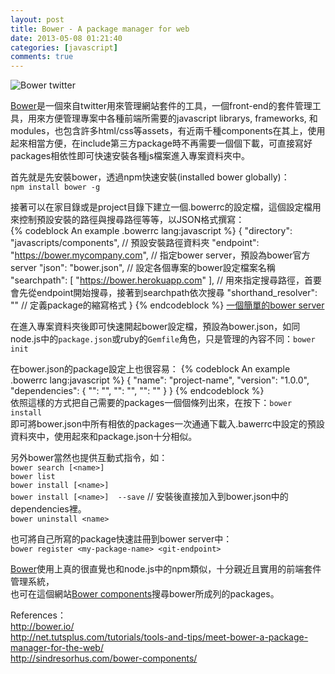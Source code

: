 ```yaml
---
layout: post
title: Bower - A package manager for web
date: 2013-05-08 01:21:40
categories: [javascript]
comments: true
---
```


![Bower twitter](http://farm8.staticflickr.com/7368/8717219451_ff5da4959c_z.jpg "Bower twitter")

[Bower](https://github.com/bower/bower)是一個來自twitter用來管理網站套件的工具，一個front-end的套件管理工具，用來方便管理專案中各種前端所需要的javascript librarys, frameworks, 和 modules，也包含許多html/css等assets，有近兩千種components在其上，使用起來相當方便，在include第三方package時不再需要一個個下載，可直接寫好packages相依性即可快速安裝各種js檔案進入專案資料夾中。  
<!--more-->  
  

首先就是先安裝bower，透過npm快速安裝(installed bower globally)：  
`npm install bower -g`

接著可以在家目錄或是project目錄下建立一個.bowerrc的設定檔，這個設定檔用來控制預設安裝的路徑與搜尋路徑等等，以JSON格式撰寫：  
{% codeblock An example .bowerrc lang:javascript %}
{
  "directory": "javascripts/components",           // 預設安裝路徑資料夾
  "endpoint": "https://bower.mycompany.com",       // 指定bower server，預設為bower官方server
  "json": "bower.json",                            // 設定各個專案的bower設定檔案名稱
  "searchpath": [ "https://bower.herokuapp.com" ], // 用來指定搜尋路徑，首要會先從endpoint開始搜尋，接著到searchpath依次搜尋
  "shorthand_resolver": ""                         // 定義package的縮寫格式
}
{% endcodeblock %} 
[一個簡單的bower server](https://github.com/bower/bower-server)  
  
在進入專案資料夾後即可快速開起bower設定檔，預設為bower.json，如同node.js中的`package.json`或ruby的`Gemfile`角色，只是管理的內容不同：`bower init` 

在bower.json的package設定上也很容易：
{% codeblock An example .bowerrc lang:javascript %}
{
  "name": "project-name",
  "version": "1.0.0",
  "dependencies": {
    "<name>": "<version>",
    "<name>": "<folder>",
    "<name>": "<package>"
  }
}
{% endcodeblock %}  
依照這樣的方式把自己需要的packages一個個條列出來，在按下：`bower install`  
即可將bower.json中所有相依的packages一次通通下載入.bawerrc中設定的預設資料夾中，使用起來和package.json十分相似。  

另外bower當然也提供互動式指令，如：  
`bower search [<name>]`  
`bower list`  
`bower install [<name>]`  
`bower install [<name>]  --save`  // 安裝後直接加入到bower.json中的dependencies裡。  
`bower uninstall <name>`  

也可將自己所寫的package快速註冊到bower server中：  
`bower register <my-package-name> <git-endpoint>`  

[Bower](https://github.com/bower/bower)使用上真的很直覺也和node.js中的npm類似，十分親近且實用的前端套件管理系統，  
也可在這個網站[Bower components](http://sindresorhus.com/bower-components/)搜尋bower所成列的packages。  
  


References：  
http://bower.io/  
http://net.tutsplus.com/tutorials/tools-and-tips/meet-bower-a-package-manager-for-the-web/  
http://sindresorhus.com/bower-components/  

